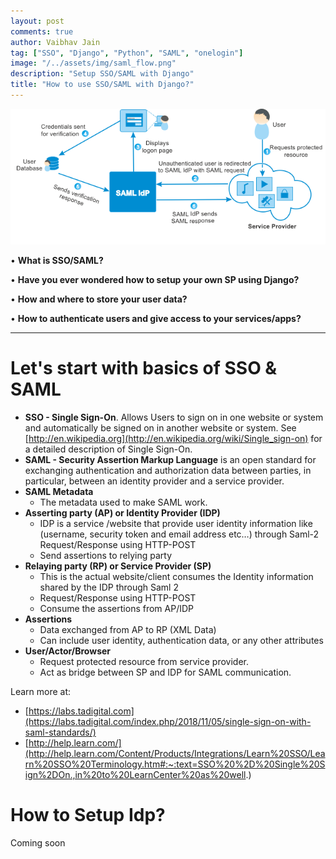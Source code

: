 ```yaml
---
layout: post
comments: true
author: Vaibhav Jain
tag: ["SSO", "Django", "Python", "SAML", "onelogin"]
image: "/../assets/img/saml_flow.png"
description: "Setup SSO/SAML with Django"
title: "How to use SSO/SAML with Django?"
---
```


![saml](/../assets/img/saml_flow.png)

• **What is SSO/SAML?**

• **Have you ever wondered how to setup your own SP using Django?**

• **How and where to store your user data?**

• **How to authenticate users and give access to your services/apps?**

---------------
# Let's start with basics of SSO & SAML

* **SSO - Single Sign-On**. Allows Users to sign on in one website or system and automatically be signed on in another website or system.
    See [http://en.wikipedia.org](http://en.wikipedia.org/wiki/Single_sign-on) for a detailed description of Single Sign-On.
* **SAML - Security Assertion Markup Language** is an open standard for exchanging authentication and authorization data between parties,
    in particular, between an identity provider and a service provider.
* **SAML Metadata**
    * The metadata used to make SAML work. 
* **Asserting party (AP) or Identity Provider (IDP)**
    * IDP is a service /website that provide user identity information like (username, security token and email address etc…) through Saml-2 Request/Response using HTTP-POST
    * Send assertions to relying party
* **Relaying party (RP) or Service Provider (SP)**
    * This is the actual website/client consumes the Identity information shared by the IDP through Saml 2
    * Request/Response using HTTP-POST
    * Consume the assertions from AP/IDP
* **Assertions**
    * Data exchanged from AP to RP (XML Data)
    * Can include user identity, authentication data, or any other attributes
* **User/Actor/Browser**
    * Request protected resource from service provider.
    * Act as bridge between SP and IDP for SAML communication. 

Learn more at:
* [https://labs.tadigital.com](https://labs.tadigital.com/index.php/2018/11/05/single-sign-on-with-saml-standards/)
* [http://help.learn.com/](http://help.learn.com/Content/Products/Integrations/Learn%20SSO/Learn%20SSO%20Terminology.htm#:~:text=SSO%20%2D%20Single%20Sign%2DOn.,in%20to%20LearnCenter%20as%20well.)

# How to Setup Idp?
Coming soon

